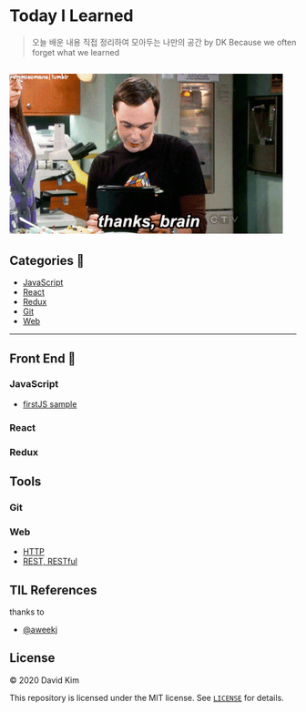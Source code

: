 # Today I Learned 

> 오늘 배운 내용 직접 정리하여 모아두는 나만의 공간 by DK
> Because we often forget what we learned 

![Alt Text](./assets/thanks_brain.gif "Thanks, brain")
---

## Categories 📝

* [JavaScript](#JavaScript)
* [React](#React)
* [Redux](#Redux)
* [Git](#Git)
* [Web](#Web)

---

## Front End 🙌

### JavaScript

* [firstJS sample](./JavaScript/firstJS.md)

### React

### Redux

## Tools

### Git

### Web

* [HTTP](./Web/HTTP.md)
* [REST, RESTful](./Web/Rest.md)


## TIL References
thanks to
* [@aweekj](https://github.com/aweekj/TIL)

## License

© 2020 David Kim

This repository is licensed under the MIT license. See [`LICENSE`](./LICENSE) for details.